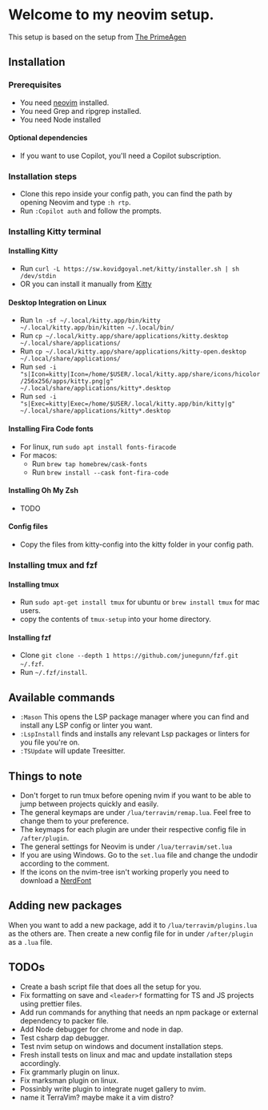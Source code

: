 # Welcome to my neovim setup.

This setup is based on the setup from [The PrimeAgen](https://www.youtube.com/watch?v=w7i4amO_zaE)

## Installation

### Prerequisites
- You need [neovim](https://neovim.io/) installed.
- You need Grep and ripgrep installed.
- You need Node installed
#### Optional dependencies
- If you want to use Copilot, you'll need a Copilot subscription.

### Installation steps
- Clone this repo inside your config path, you can find the path by opening Neovim and type `:h rtp`.
- Run `:Copilot auth` and follow the prompts.

### Installing Kitty terminal
#### Installing Kitty
- Run `curl -L https://sw.kovidgoyal.net/kitty/installer.sh | sh /dev/stdin`
- OR you can install it manually from [Kitty](https://github.com/kovidgoyal/kitty/releases)
#### Desktop Integration on Linux
- Run `ln -sf ~/.local/kitty.app/bin/kitty ~/.local/kitty.app/bin/kitten ~/.local/bin/`
- Run `cp ~/.local/kitty.app/share/applications/kitty.desktop ~/.local/share/applications/`
- Run `cp ~/.local/kitty.app/share/applications/kitty-open.desktop ~/.local/share/applications/`
- Run `sed -i "s|Icon=kitty|Icon=/home/$USER/.local/kitty.app/share/icons/hicolor/256x256/apps/kitty.png|g" ~/.local/share/applications/kitty*.desktop`
- Run `sed -i "s|Exec=kitty|Exec=/home/$USER/.local/kitty.app/bin/kitty|g" ~/.local/share/applications/kitty*.desktop`
#### Installing Fira Code fonts
- For linux, run `sudo apt install fonts-firacode`
- For macos:
  - Run `brew tap homebrew/cask-fonts`
  - Run `brew install --cask font-fira-code`
#### Installing Oh My Zsh
- TODO
#### Config files
- Copy the files from kitty-config into the kitty folder in your config path.

### Installing tmux and fzf
#### Installing tmux
- Run `sudo apt-get install tmux` for ubuntu or `brew install tmux` for mac users.
- copy the contents of `tmux-setup` into your home directory.
#### Installing fzf
- Clone `git clone --depth 1 https://github.com/junegunn/fzf.git ~/.fzf`.
- Run `~/.fzf/install`.

## Available commands
- `:Mason` This opens the LSP package manager where you can find and install any LSP config or linter you want.
- `:LspInstall` finds and installs any relevant Lsp packages or linters for you file you're on.
- `:TSUpdate` will update Treesitter.

## Things to note
- Don't forget to run tmux before opening nvim if you want to be able to jump between projects quickly and easily.
- The general keymaps are under `/lua/terravim/remap.lua`. Feel free to change them to your preference.
- The keymaps for each plugin are under their respective config file in `/after/plugin`.
- The general settings for Neovim is under `/lua/terravim/set.lua`
- If you are using Windows. Go to the `set.lua` file and change the undodir according to the comment.
- If the icons on the nvim-tree isn't working properly you need to download a [NerdFont](https://www.nerdfonts.com/font-downloads)

## Adding new packages
When you want to add a new package, add it to `/lua/terravim/plugins.lua` as the others are. Then create a new config file for in under `/after/plugin` as a `.lua` file.

## TODOs
- Create a bash script file that does all the setup for you.
- Fix formatting on save and `<leader>f` formatting for TS and JS projects using prettier files.
- Add run commands for anything that needs an npm package or external dependency to packer file.
- Add Node debugger for chrome and node in dap.
- Test csharp dap debugger.
- Test nvim setup on windows and document installation steps.
- Fresh install tests on linux and mac and update installation steps accordingly.
- Fix grammarly plugin on linux.
- Fix marksman plugin on linux.
- Possinbly write plugin to integrate nuget gallery to nvim.
- name it TerraVim? maybe make it a vim distro?
